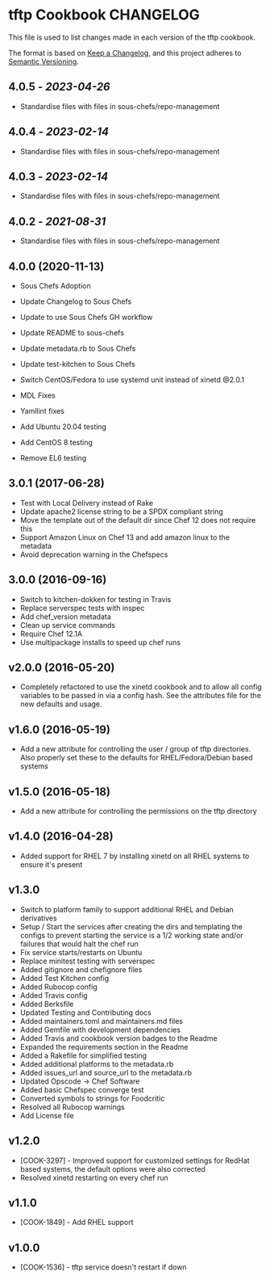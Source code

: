 # tftp Cookbook CHANGELOG

This file is used to list changes made in each version of the tftp cookbook.

The format is based on [Keep a Changelog](https://keepachangelog.com/en/1.0.0/),
and this project adheres to [Semantic Versioning](https://semver.org/spec/v2.0.0.html).

## 4.0.5 - *2023-04-26*

* Standardise files with files in sous-chefs/repo-management

## 4.0.4 - *2023-02-14*

* Standardise files with files in sous-chefs/repo-management

## 4.0.3 - *2023-02-14*

* Standardise files with files in sous-chefs/repo-management

## 4.0.2 - *2021-08-31*

* Standardise files with files in sous-chefs/repo-management

## 4.0.0 (2020-11-13)

* Sous Chefs Adoption
* Update Changelog to Sous Chefs
* Update to use Sous Chefs GH workflow
* Update README to sous-chefs
* Update metadata.rb to Sous Chefs
* Update test-kitchen to Sous Chefs
* Switch CentOS/Fedora to use systemd unit instead of xinetd
@2.0.1

* MDL Fixes
* Yamllint fixes

* Add Ubuntu 20.04 testing
* Add CentOS 8 testing

* Remove EL6 testing

## 3.0.1 (2017-06-28)

* Test with Local Delivery instead of Rake
* Update apache2 license string to be a SPDX compliant string
* Move the template out of the default dir since Chef 12 does not require this
* Support Amazon Linux on Chef 13 and add amazon linux to the metadata
* Avoid deprecation warning in the Chefspecs

## 3.0.0 (2016-09-16)

* Switch to kitchen-dokken for testing in Travis
* Replace serverspec tests with inspec
* Add chef_version metadata
* Clean up service commands
* Require Chef 12.1A
* Use multipackage installs to speed up chef runs

## v2.0.0 (2016-05-20)

* Completely refactored to use the xinetd cookbook and to allow all config variables to be passed in via a config hash. See the attributes file for the new defaults and usage.

## v1.6.0 (2016-05-19)

* Add a new attribute for controlling the user / group of tftp directories. Also properly set these to the defaults for RHEL/Fedora/Debian based systems

## v1.5.0 (2016-05-18)

* Add a new attribute for controlling the permissions on the tftp directory

## v1.4.0 (2016-04-28)

* Added support for RHEL 7 by installing xinetd on all RHEL systems to ensure it's present

## v1.3.0

* Switch to platform family to support additional RHEL and Debian derivatives
* Setup / Start the services after creating the dirs and templating the configs to prevent starting the service is a 1/2 working state and/or failures that would halt the chef run
* Fix service starts/restarts on Ubuntu
* Replace minitest testing with serverspec
* Added gitignore and chefignore files
* Added Test Kitchen config
* Added Rubocop config
* Added Travis config
* Added Berksfile
* Updated Testing and Contributing docs
* Added maintainers.toml and maintainers.md files
* Added Gemfile with development dependencies
* Added Travis and cookbook version badges to the Readme
* Expanded the requirements section in the Readme
* Added a Rakefile for simplified testing
* Added additional platforms to the metadata.rb
* Added issues_url and source_url to the metadata.rb
* Updated Opscode -> Chef Software
* Added basic Chefspec converge test
* Converted symbols to strings for Foodcritic
* Resolved all Rubocop warnings
* Add License file

## v1.2.0

* [COOK-3297] - Improved support for customized settings for RedHat based systems, the default options were also corrected
* Resolved xinetd restarting on every chef run

## v1.1.0

* [COOK-1849] - Add RHEL support

## v1.0.0

* [COOK-1536] - tftp service doesn't restart if down
